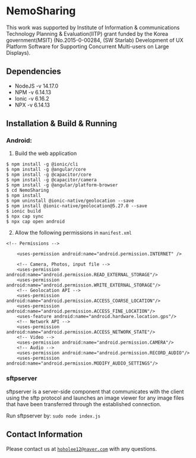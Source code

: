 # NemoSharing
This work was supported by Institute of Information & communications Technology Planning & Evaluation(IITP) grant funded by the Korea government(MSIT) (No.2015-0-00284, (SW Starlab) Development of UX Platform Software for Supporting Concurrent Multi-users on Large Displays).

## Dependencies
 - NodeJS -v 14.17.0 
 - NPM -v 6.14.13
 - Ionic -v 6.16.2
 - NPX -v 6.14.13

## Installation & Build & Running

### Android:

1. Build the web application
```
$ npm install -g @ionic/cli
$ npm install -g @angular/core
$ npm install -g @capacitor/core
$ npm install -g @capacitor/camera
$ npm install -g @angular/platform-browser
$ cd NemoSharing
$ npm install
$ npm uninstall @ionic-native/geolocation --save
$ npm install @ionic-native/geolocation@5.27.0 --save
$ ionic build
$ npx cap sync
$ npx cap open android
```

2. Allow the following permissions in `manifest.xml`
```
<!-- Permissions -->

    <uses-permission android:name="android.permission.INTERNET" />

    <!-- Camera, Photos, input file -->
    <uses-permission android:name="android.permission.READ_EXTERNAL_STORAGE"/>
    <uses-permission android:name="android.permission.WRITE_EXTERNAL_STORAGE"/>
    <!-- Geolocation API -->
    <uses-permission android:name="android.permission.ACCESS_COARSE_LOCATION"/>
    <uses-permission android:name="android.permission.ACCESS_FINE_LOCATION"/>
    <uses-feature android:name="android.hardware.location.gps"/>
    <!-- Network API -->
    <uses-permission android:name="android.permission.ACCESS_NETWORK_STATE"/>
    <!-- Video -->
    <uses-permission android:name="android.permission.CAMERA"/>
    <!-- Audio -->
    <uses-permission android:name="android.permission.RECORD_AUDIO"/>
    <uses-permission android:name="android.permission.MODIFY_AUDIO_SETTINGS"/>
```

### sftpserver
sftpserver is a server-side component that communicates with the client using the sftp protocol and launches an image viewer for any image files that have been transferred through the established connection.

Run sftpserver by:
```sudo node index.js```

## Contact Information
Please contact us at <ins>`hoholee12@naver.com`</ins> with any questions.
